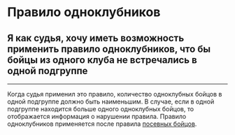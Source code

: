 # Правило одноклубников

## Я как судья, хочу иметь возможность применить правило одноклубников, что бы бойцы из одного клуба не встречались в одной подгруппе
---
Когда судья применил это правило, количество одноклубных бойцов в одной подгруппе должно быть наименьшим. В случае, если в одной подгруппе находится больше одного одноклубных бойцов, то отображается информация о нарушении правила. Правило одноклубников применяется после правила [посевных бойцов](the_rule_of_seeded_fighters.md).